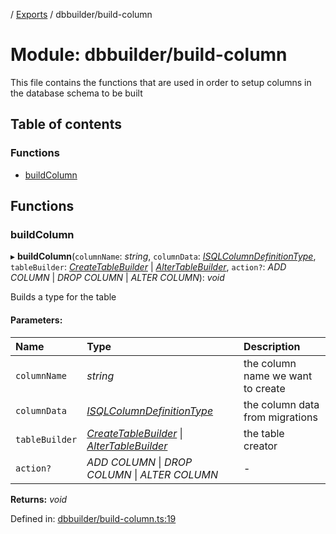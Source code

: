 [](../README.md) / [Exports](../modules.md) / dbbuilder/build-column

# Module: dbbuilder/build-column

This file contains the functions that are used in order to setup
columns in the database schema to be built

## Table of contents

### Functions

- [buildColumn](dbbuilder_build_column.md#buildcolumn)

## Functions

### buildColumn

▸ **buildColumn**(`columnName`: *string*, `columnData`: [*ISQLColumnDefinitionType*](../interfaces/base_root_sql.isqlcolumndefinitiontype.md), `tableBuilder`: [*CreateTableBuilder*](../classes/database_createtablebuilder.createtablebuilder.md) \| [*AlterTableBuilder*](../classes/database_altertablebuilder.altertablebuilder.md), `action?`: *ADD COLUMN* \| *DROP COLUMN* \| *ALTER COLUMN*): *void*

Builds a type for the table

#### Parameters:

Name | Type | Description |
:------ | :------ | :------ |
`columnName` | *string* | the column name we want to create   |
`columnData` | [*ISQLColumnDefinitionType*](../interfaces/base_root_sql.isqlcolumndefinitiontype.md) | the column data from migrations   |
`tableBuilder` | [*CreateTableBuilder*](../classes/database_createtablebuilder.createtablebuilder.md) \| [*AlterTableBuilder*](../classes/database_altertablebuilder.altertablebuilder.md) | the table creator   |
`action?` | *ADD COLUMN* \| *DROP COLUMN* \| *ALTER COLUMN* | - |

**Returns:** *void*

Defined in: [dbbuilder/build-column.ts:19](https://github.com/onzag/itemize/blob/28218320/dbbuilder/build-column.ts#L19)
